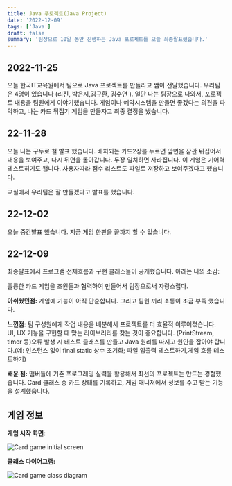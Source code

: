 ```yaml
---
title: Java 푸로젝트(Java Project)
date: '2022-12-09'
tags: ['Java']
draft: false
summary: '팀장으로 10일 동안 진행하는 Java 포로제트를 오늘 최종팔표했습니다.'
---
```


## 2022-11-25

오늘 한국IT교육원에서 팀으로 Java 프로젝트를 만들라고 쌤이 전달했습니다. 우리팀은 4명이 있습니다 (리진, 박은지,김규환, 김수연 ). 일단 나는 팀장으로 나와서, 포로젝트 내용을 팀원에게 이야기했습니다. 게임이나 예약시스템을 만들면 좋겠다는 의견을 파악하고, 나는 카드 뒤집기 게임을 만들자고 최종 결정을 냈습니다.

## 22-11-28

오늘 나는 구두로 철 발표 했습니다. 배치되는 카드2장를 누르면 앞면을 잠깐 뒤집어서 내용을 보여주고, 다시 뒤면을 돌아갑니다. 두장 일치하면 사라집니다. 이 게임은 기어력 테스트히기도 됍니다. 사용자따라 점수 리스트도 파일로 저장하고 보여주겠다고 했습니다.

교실에서 우리팀은 잘 만들겠다고 발표를 했습니다.

## 22-12-02

오늘 중간발표 했습니다. 지금 게임 한판을 끝까지 할 수 있습니다.

## 22-12-09

최종발표에서 프로그램 전체흐름과 구현 클래스들이 공개했습니다. 아래는 나의 소감:

훌륭한 카드 게임을 조원들과 협력하여 만들어서 팀장으로써 자랑스럽다.

**아쉬웠던점:**
게임에 기능이 아직 단순합니다. 그리고 팀원 끼리 소통이
조금 부족 했습니다.

**느낀점:**
팀 구성원에게 작업 내용을 배분해서 프로젝트를 더 효율적
이루어졌습니다. UI, UX 기능을 구현할 때 맞는 라이브러리를 찾는 것이
중요합니다. (PrintStream, timer 등)오류 발생 시 테스트 클래스를 만들고
Java 원리를 따지고 원인을 잡아야 합니다.(예: 인스턴스 없이 final static
상수 초기화; 파일 입출력 테스트하기,게임 흐름 테스트하기)

**배운 점:** 맴버들에 기존 프로그래밍 실력을 활용해서
최선의 프로젝트는 만드는 경험했습니다.
Card 클래스 중 카드 상태를 기록하고, 게임 매니저에서 정보를
주고 받는 기능을 설계했습니다.

## 게임 정보
**게임 시작 화면:**

![Card game initial screen](/static/images/HKIT/CardGameInit-1209.PNG)

**클래스 다이어그램:**

![Card game class diagram](/static/images/HKIT/CardGameClass-1209.png)